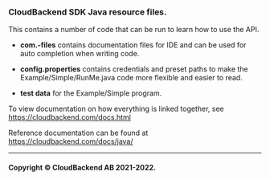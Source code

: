 ### CloudBackend SDK Java resource files.

This contains a number of code that can be run to learn how to use the API.

- **com.-files** contains documentation files for IDE and can be used for auto completion when writing code.

- **config.properties** contains credentials and preset paths to make 
the Example/Simple/RunMe.java code more flexible and easier to read.

- **test data** for the Example/Simple program.

To view documentation on how everything is linked together, see
https://cloudbackend.com/docs.html

Reference documentation can be found at
https://cloudbackend.com/docs/java/

---
#### Copyright © CloudBackend AB 2021-2022.
